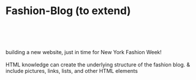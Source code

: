 # Fashion-Blog (to extend)
<br>
</br>
<br>
</br>
building a new website, just in time for New York Fashion Week!
<br>
</br>
HTML knowledge can create the underlying structure of the fashion blog. & include pictures, links, lists, and other HTML elements
<br>
</br>
<br>
</br>
